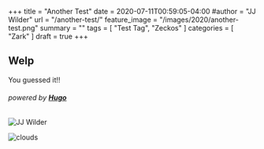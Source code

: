 +++
title = "Another Test"
date = 2020-07-11T00:59:05-04:00
#author = "JJ Wilder"
url = "/another-test/"
feature_image = "/images/2020/another-test.png"
summary = ""
tags = [ "Test Tag", "Zeckos" ]
categories = [ "Zark" ]
draft = true
+++

## Welp

You guessed it!!    

###### *powered by* [**Hugo**](https://gohugo.io "Hugo")

[pic]: https://pixls.us/blog/2017/06/g-mic-2-0/Shrouded_in_clouds.jpg "Clouds are coming"

![JJ Wilder][pic]

![clouds](https://pixls.us/blog/2017/06/g-mic-2-0/Shrouded_in_clouds.jpg "Clouds are still coming")
